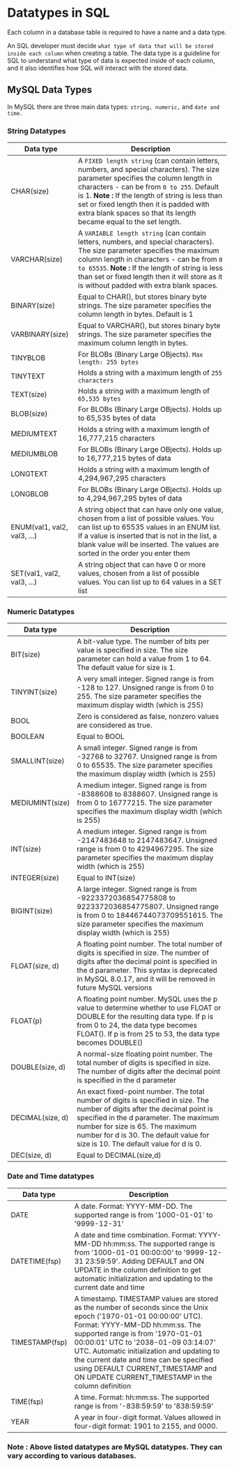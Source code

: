 # Datatypes in SQL

Each column in a database table is required to have a name and a data type.

An SQL developer must decide `what type of data that will be stored inside each column` when creating a table. The data type is a guideline for SQL to understand what type of data is expected inside of each column, and it also identifies how SQL will interact with the stored data.


## MySQL Data Types
In MySQL there are three main data types: `string, numeric,` and `date and time.`


### String Datatypes

Data type|Description
-|-
CHAR(size)|A `FIXED length string` (can contain letters, numbers, and special characters). The size parameter specifies the column length in characters - can be from `0 to 255`. Default is 1. **Note :** If the length of string is less than set or fixed length then it is padded with extra blank spaces so that its length became equal to the set length.
VARCHAR(size)|A `VARIABLE length string` (can contain letters, numbers, and special characters). The size parameter specifies the maximum column length in characters - can be from `0 to 65535`. **Note :** If the length of string is less than set or fixed length then it will store as it is without padded with extra blank spaces.
BINARY(size)|Equal to CHAR(), but stores binary byte strings. The size parameter specifies the column length in bytes. Default is 1
VARBINARY(size)|Equal to VARCHAR(), but stores binary byte strings. The size parameter specifies the maximum column length in bytes.
TINYBLOB|For BLOBs (Binary Large OBjects). `Max length: 255 bytes`
TINYTEXT|Holds a string with a maximum length of `255 characters`
TEXT(size)|Holds a string with a maximum length of `65,535 bytes`
BLOB(size)|For BLOBs (Binary Large OBjects). Holds up to 65,535 bytes of data
MEDIUMTEXT|Holds a string with a maximum length of 16,777,215 characters
MEDIUMBLOB|For BLOBs (Binary Large OBjects). Holds up to 16,777,215 bytes of data
LONGTEXT|Holds a string with a maximum length of 4,294,967,295 characters
LONGBLOB|For BLOBs (Binary Large OBjects). Holds up to 4,294,967,295 bytes of data
ENUM(val1, val2, val3, ...)|A string object that can have only one value, chosen from a list of possible values. You can list up to 65535 values in an ENUM list. If a value is inserted that is not in the list, a blank value will be inserted. The values are sorted in the order you enter them
SET(val1, val2, val3, ...)|A string object that can have 0 or more values, chosen from a list of possible values. You can list up to 64 values in a SET list


### Numeric Datatypes

Data type|Description
-|-
BIT(size)|A bit-value type. The number of bits per value is specified in size. The size parameter can hold a value from 1 to 64. The default value for size is 1.
TINYINT(size)|A very small integer. Signed range is from -128 to 127. Unsigned range is from 0 to 255. The size parameter specifies the maximum display width (which is 255)
BOOL|Zero is considered as false, nonzero values are considered as true.
BOOLEAN|Equal to BOOL
SMALLINT(size)|A small integer. Signed range is from -32768 to 32767. Unsigned range is from 0 to 65535. The size parameter specifies the maximum display width (which is 255)
MEDIUMINT(size)|A medium integer. Signed range is from -8388608 to 8388607. Unsigned range is from 0 to 16777215. The size parameter specifies the maximum display width (which is 255)
INT(size)|A medium integer. Signed range is from -2147483648 to 2147483647. Unsigned range is from 0 to 4294967295. The size parameter specifies the maximum display width (which is 255)
INTEGER(size)|Equal to INT(size)
BIGINT(size)|A large integer. Signed range is from -9223372036854775808 to 9223372036854775807. Unsigned range is from 0 to 18446744073709551615. The size parameter specifies the maximum display width (which is 255)
FLOAT(size, d)|A floating point number. The total number of digits is specified in size. The number of digits after the decimal point is specified in the d parameter. This syntax is deprecated in MySQL 8.0.17, and it will be removed in future MySQL versions
FLOAT(p)|A floating point number. MySQL uses the p value to determine whether to use FLOAT or DOUBLE for the resulting data type. If p is from 0 to 24, the data type becomes FLOAT(). If p is from 25 to 53, the data type becomes DOUBLE()
DOUBLE(size, d)|A normal-size floating point number. The total number of digits is specified in size. The number of digits after the decimal point is specified in the d parameter
DECIMAL(size, d)|An exact fixed-point number. The total number of digits is specified in size. The number of digits after the decimal point is specified in the d parameter. The maximum number for size is 65. The maximum number for d is 30. The default value for size is 10. The default value for d is 0.
DEC(size, d)|Equal to DECIMAL(size,d)

### Date and Time datatypes

Data type|Description
-|-
DATE|A date. Format: YYYY-MM-DD. The supported range is from '1000-01-01' to '9999-12-31'
DATETIME(fsp)|A date and time combination. Format: YYYY-MM-DD hh:mm:ss. The supported range is from '1000-01-01 00:00:00' to '9999-12-31 23:59:59'. Adding DEFAULT and ON UPDATE in the column definition to get automatic initialization and updating to the current date and time
TIMESTAMP(fsp)|A timestamp. TIMESTAMP values are stored as the number of seconds since the Unix epoch ('1970-01-01 00:00:00' UTC). Format: YYYY-MM-DD hh:mm:ss. The supported range is from '1970-01-01 00:00:01' UTC to '2038-01-09 03:14:07' UTC. Automatic initialization and updating to the current date and time can be specified using DEFAULT CURRENT_TIMESTAMP and ON UPDATE CURRENT_TIMESTAMP in the column definition
TIME(fsp)|A time. Format: hh:mm:ss. The supported range is from '-838:59:59' to '838:59:59'
YEAR|A year in four-digit format. Values allowed in four-digit format: 1901 to 2155, and 0000.


### Note : Above listed datatypes are MySQL datatypes. They can vary according to various databases.